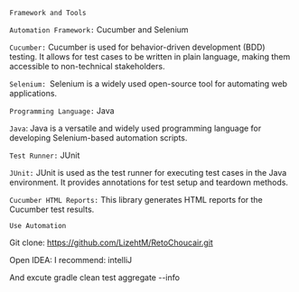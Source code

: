 ``Framework and Tools``

``Automation Framework:`` Cucumber and Selenium

``Cucumber:`` Cucumber is used for behavior-driven development (BDD) testing. It allows for test cases to be written in plain language, making them accessible to non-technical stakeholders. 

``Selenium: ``Selenium is a widely used open-source tool for automating web applications. 

``Programming Language:`` Java

``Java``: Java is a versatile and widely used programming language for developing Selenium-based automation scripts. 

``Test Runner:`` JUnit

``JUnit:`` JUnit is used as the test runner for executing test cases in the Java environment. It provides annotations for test setup and teardown methods.

``Cucumber HTML Reports:`` This library generates HTML reports for the Cucumber test results. 

``Use Automation``

Git clone:  https://github.com/LizehtM/RetoChoucair.git

Open IDEA: I recommend: intelliJ

And excute gradle clean test aggregate --info